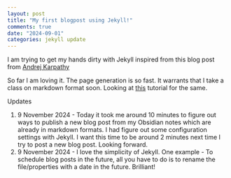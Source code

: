 ```yaml
---
layout: post
title: "My first blogpost using Jekyll!"
comments: true
date: "2024-09-01"
categories: jekyll update
---
```


I am trying to get my hands dirty with Jekyll inspired from this blog post from [Andrej Karpathy][AndrejKarpathy]

So far I am loving it. The page generation is so fast. It warrants that I take a class on markdown format soon. Looking at [this][markdown tutorial link] tutorial for the same.

Updates

1. 9 November 2024 - Today it took me around 10 minutes to figure out ways to publish a new blog post from my Obsidian notes which are already in markdown formats. I had figure out some configuration settings with Jekyll. I want this time to be around 2 minutes next time I try to post a new blog post. Looking forward.
2. 9 November 2024 - I love the simplicity of Jekyll. One example - To schedule blog posts in the future, all you have to do is to rename the file/properties with a date in the future. Brilliant!

[AndrejKarpathy]: https://karpathy.github.io/2014/07/01/switching-to-jekyll/
[markdown tutorial link]: https://www.youtube.com/watch?v=_PPWWRV6gbA&t=60s
